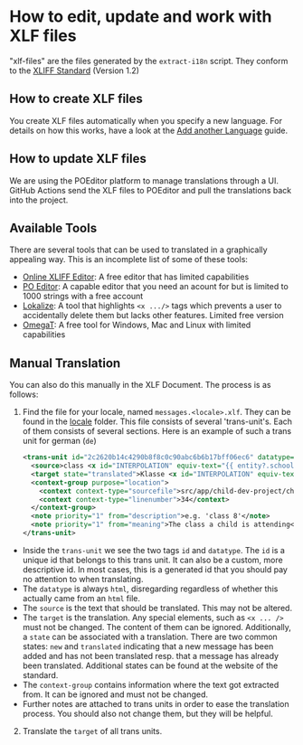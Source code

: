 # How to edit, update and work with XLF files

"xlf-files" are the files generated by the `extract-i18n` script. They conform to the
[XLIFF Standard](http://docs.oasis-open.org/xliff/v1.2/os/xliff-core.html) (Version 1.2)

## How to create XLF files

You create XLF files automatically when you specify a new language. For details on how
this works, have a look at the [Add another Language](add-another-language.md) guide.

## How to update XLF files

We are using the POEditor platform to manage translations through a UI.
GitHub Actions send the XLF files to POEditor and pull the translations back into the project.

## Available Tools

There are several tools that can be used to translated in a graphically appealing way.
This is an incomplete list of some of these tools:

- [Online XLIFF Editor](https://xliff.brightec.co.uk): A free editor that has limited
  capabilities
- [PO Editor](https://poeditor.com/kb/xliff-editor): A capable editor that you need an
  acount for but is limited to 1000 strings with a free account
- [Lokalize](https://app.lokalise.com/project/8086894060bb7d5eb21109.79604392/?view=multi):
  A tool that highlights `<x .../>` tags which prevents a user to accidentally delete them
  but lacks other features. Limited free version
- [OmegaT](https://omegat.org): A free tool for Windows, Mac and Linux with limited
  capabilities

## Manual Translation

You can also do this manually in the XLF Document. The process is as follows:

1. Find the file for your locale, named `messages.<locale>.xlf`. They can be found
   in the [locale](src/locale) folder. This file consists of several 'trans-unit's.
   Each of them consists of several sections. Here is an example of such a trans unit for german (`de`)
   ```xml
   <trans-unit id="2c2620b14c4290b8f8c0c90abc6b6b17bff06ec6" datatype="html">
     <source>class <x id="INTERPOLATION" equiv-text="{{ entity?.schoolClass }}"/></source>
     <target state="translated">Klasse <x id="INTERPOLATION" equiv-text="{{ entity?.schoolClass }}"/></target>
     <context-group purpose="location">
       <context context-type="sourcefile">src/app/child-dev-project/children/child-block/child-block.component.html</context>
       <context context-type="linenumber">34</context>
     </context-group>
     <note priority="1" from="description">e.g. 'class 8'</note>
     <note priority="1" from="meaning">The class a child is attending</note>
   </trans-unit>
   ```
  - Inside the `trans-unit` we see the two tags `id` and `datatype`. The `id` is a unique id
    that belongs to this trans unit. It can also be a custom, more descriptive id. In most
    cases, this is a generated id that you should pay no attention to when translating.
  - The `datatype` is always `html`, disregarding regardless of whether this actually came
    from an `html` file.
  - The `source` is the text that should be translated. This may not be altered.
  - The `target` is the translation. Any special elements, such as `<x ... />` must not be
    changed. The content of them can be ignored. Additionally, a `state` can be associated
    with a translation. There are two common states: `new` and `translated` indicating that
    a new message has been added and has not been translated resp. that a message has already
    been translated. Additional states can be found at the website of the standard.
  - The `context-group` contains information where the text got extracted from. It can be
    ignored and must not be changed.
  - Further notes are attached to trans units in order to ease the translation process.
    You should also not change them, but they will be helpful.
2. Translate the `target` of all trans units.
